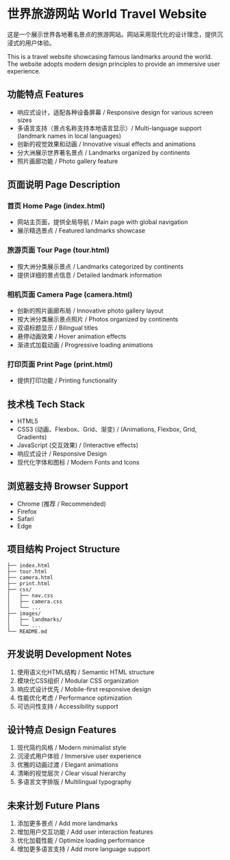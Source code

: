 # 世界旅游网站 World Travel Website

这是一个展示世界各地著名景点的旅游网站。网站采用现代化的设计理念，提供沉浸式的用户体验。

This is a travel website showcasing famous landmarks around the world. The website adopts modern design principles to provide an immersive user experience.

## 功能特点 Features

- 响应式设计，适配各种设备屏幕 / Responsive design for various screen sizes
- 多语言支持（景点名称支持本地语言显示）/ Multi-language support (landmark names in local languages)
- 创新的视觉效果和动画 / Innovative visual effects and animations
- 分大洲展示世界著名景点 / Landmarks organized by continents
- 照片画廊功能 / Photo gallery feature

## 页面说明 Page Description

### 首页 Home Page (index.html)
- 网站主页面，提供全局导航 / Main page with global navigation
- 展示精选景点 / Featured landmarks showcase

### 旅游页面 Tour Page (tour.html)
- 按大洲分类展示景点 / Landmarks categorized by continents
- 提供详细的景点信息 / Detailed landmark information

### 相机页面 Camera Page (camera.html)
- 创新的照片画廊布局 / Innovative photo gallery layout
- 按大洲分类展示景点照片 / Photos organized by continents
- 双语标题显示 / Bilingual titles
- 悬停动画效果 / Hover animation effects
- 渐进式加载动画 / Progressive loading animations

### 打印页面 Print Page (print.html)
- 提供打印功能 / Printing functionality

## 技术栈 Tech Stack

- HTML5
- CSS3 (动画、Flexbox、Grid、渐变) / (Animations, Flexbox, Grid, Gradients)
- JavaScript (交互效果) / (Interactive effects)
- 响应式设计 / Responsive Design
- 现代化字体和图标 / Modern Fonts and Icons

## 浏览器支持 Browser Support

- Chrome (推荐 / Recommended)
- Firefox
- Safari
- Edge

## 项目结构 Project Structure

```
├── index.html
├── tour.html
├── camera.html
├── print.html
├── css/
│   ├── nav.css
│   ├── camera.css
│   └── ...
├── images/
│   ├── landmarks/
│   └── ...
└── README.md
```

## 开发说明 Development Notes

1. 使用语义化HTML结构 / Semantic HTML structure
2. 模块化CSS组织 / Modular CSS organization
3. 响应式设计优先 / Mobile-first responsive design
4. 性能优化考虑 / Performance optimization
5. 可访问性支持 / Accessibility support

## 设计特点 Design Features

1. 现代简约风格 / Modern minimalist style
2. 沉浸式用户体验 / Immersive user experience
3. 优雅的动画过渡 / Elegant animations
4. 清晰的视觉层次 / Clear visual hierarchy
5. 多语言文字排版 / Multilingual typography

## 未来计划 Future Plans

1. 添加更多景点 / Add more landmarks
2. 增加用户交互功能 / Add user interaction features
3. 优化加载性能 / Optimize loading performance
4. 增加更多语言支持 / Add more language support 